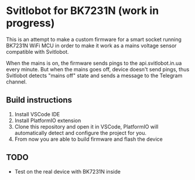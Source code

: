 # Svitlobot for BK7231N (work in progress)

This is an attempt to make a custom firmware for a smart socket running BK7231N WiFi MCU in order to make it work as a mains voltage sensor compatible with Svitlobot.

When the mains is on, the firmware sends pings to the api.svitlobot.in.ua every minute.
But when the mains goes off, device doesn't send pings, thus Svitlobot detects "mains off" state and sends a message to the Telegram channel. 

## Build instructions

1. Install VSCode IDE
1. Install PlatformIO extension
1. Clone this repository and open it in VSCode, PlatformIO will automatically detect and configure the project for you.
1. From now you are able to build firmware and flash the device

## TODO
* Test on the real device with BK7231N inside

